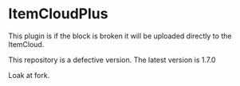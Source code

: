 # ItemCloudPlus

This plugin is if the block is broken it will be uploaded directly to the ItemCloud.

This repository is a defective version.
The latest version is 1.7.0

Loak at fork.

